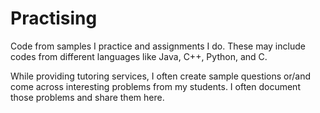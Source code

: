 # Practising
Code from samples I practice and assignments I do. These may include codes from different languages like Java, C++, Python, and C. 

While providing tutoring services, I often create sample questions or/and come across interesting problems from my students. I often document those problems and share them here. 
